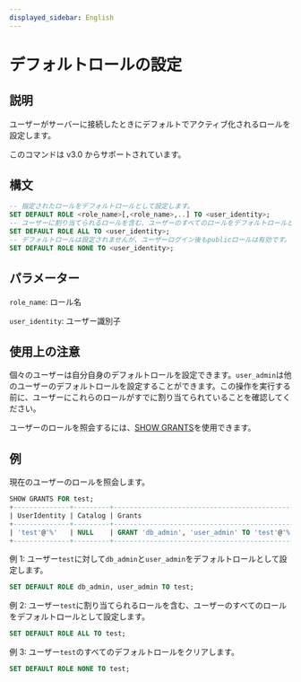 ```yaml
---
displayed_sidebar: English
---
```


# デフォルトロールの設定

## 説明

ユーザーがサーバーに接続したときにデフォルトでアクティブ化されるロールを設定します。

このコマンドは v3.0 からサポートされています。

## 構文

```SQL
-- 指定されたロールをデフォルトロールとして設定します。
SET DEFAULT ROLE <role_name>[,<role_name>,..] TO <user_identity>;
-- ユーザーに割り当てられるロールを含む、ユーザーのすべてのロールをデフォルトロールとして設定します。
SET DEFAULT ROLE ALL TO <user_identity>;
-- デフォルトロールは設定されませんが、ユーザーログイン後もpublicロールは有効です。
SET DEFAULT ROLE NONE TO <user_identity>; 
```

## パラメーター

`role_name`: ロール名

`user_identity`: ユーザー識別子

## 使用上の注意

個々のユーザーは自分自身のデフォルトロールを設定できます。`user_admin`は他のユーザーのデフォルトロールを設定することができます。この操作を実行する前に、ユーザーにこれらのロールがすでに割り当てられていることを確認してください。

ユーザーのロールを照会するには、[SHOW GRANTS](SHOW_GRANTS.md)を使用できます。

## 例

現在のユーザーのロールを照会します。

```SQL
SHOW GRANTS FOR test;
+--------------+---------+----------------------------------------------+
| UserIdentity | Catalog | Grants                                       |
+--------------+---------+----------------------------------------------+
| 'test'@'%'   | NULL    | GRANT 'db_admin', 'user_admin' TO 'test'@'%' |
+--------------+---------+----------------------------------------------+
```

例 1: ユーザー`test`に対して`db_admin`と`user_admin`をデフォルトロールとして設定します。

```SQL
SET DEFAULT ROLE db_admin, user_admin TO test;
```

例 2: ユーザー`test`に割り当てられるロールを含む、ユーザーのすべてのロールをデフォルトロールとして設定します。

```SQL
SET DEFAULT ROLE ALL TO test;
```

例 3: ユーザー`test`のすべてのデフォルトロールをクリアします。

```SQL
SET DEFAULT ROLE NONE TO test;
```
